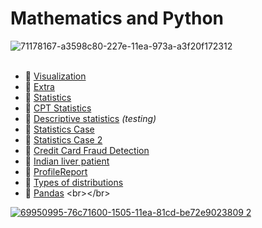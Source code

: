 # Mathematics and Python

![71178167-a3598c80-227e-11ea-973a-a3f20f172312](https://user-images.githubusercontent.com/43387913/71182942-187d8f80-2288-11ea-8d6f-443999a21965.png)
<br></br>
* 📗 [Visualization](https://github.com/Alex110117/math_stat/blob/master/Lectures%20notebooks/(Lectures%20notebooks)%20netology%20Mathematics%20and%20Python/8.%20Python_visualization/PYDA-viz.ipynb)
* 📗 [Extra](https://github.com/Alex110117/math_stat/blob/master/Lectures%20notebooks/(Lectures%20notebooks)%20netology%20Mathematics%20and%20Python/10.%20Python_extra/PYDA-extra.ipynb)
* 📗 [Statistics](https://github.com/Alex110117/math_stat/blob/master/Lectures%20notebooks/(Lectures%20notebooks)%20netology%20Mathematics%20and%20Python/11.%20Python_Basics%20of%20descriptive%20statistics/lecture_1.ipynb)
* 📗 [CPT Statistics](https://github.com/Alex110117/math_stat/blob/master/Lectures%20notebooks/(Lectures%20notebooks)%20netology%20Mathematics%20and%20Python/12.%20Python_CPT_stat/lecture_2.ipynb)
* 📗 [Descriptive statistics](https://github.com/Alex110117/math_stat/blob/master/Lectures%20notebooks/(Lectures%20notebooks)%20netology%20Mathematics%20and%20Python/13.%20Python_CPT_test_stat/lecture_3.ipynb) _(testing)_
* 📗 [Statistics Сase](https://github.com/Alex110117/math_stat/blob/master/Lectures%20notebooks/(Lectures%20notebooks)%20netology%20Mathematics%20and%20Python/15.%20Py_stat_c1/lecture_4.ipynb)
* 📗 [Statistics Сase 2](https://github.com/Alex110117/math_stat/blob/master/Lectures%20notebooks/(Lectures%20notebooks)%20netology%20Mathematics%20and%20Python/16.%20Py_stat_c2/lecture_5_1.ipynb)
* 📙 [Credit Card Fraud Detection](https://github.com/Alex110117/math_stat/blob/master/Homework%20notebooks/(HW%20notebooks)%20netology%20Mathematics%20and%20Python/15.%20dz_12%20(A.Sib).ipynb)
* 📙 [Indian liver patient](https://github.com/Alex110117/math_stat/blob/master/Homework%20notebooks/(HW%20notebooks)%20netology%20Mathematics%20and%20Python/13.%20dz_11%20(A.Sib).ipynb)
* 📙 [ProfileReport](https://github.com/Alex110117/math_stat/blob/master/Homework%20notebooks/(HW%20notebooks)%20netology%20Mathematics%20and%20Python/14.%20labs2_pyda.ipynb)
* 📙 [Types of distributions](https://github.com/Alex110117/math_stat/blob/master/Homework%20notebooks/(HW%20notebooks)%20netology%20Mathematics%20and%20Python/12.%20dz10%20(A.Sib).ipynb)
* 📙 [Pandas](https://github.com/Alex110117/math_stat/blob/master/Homework%20notebooks/(HW%20notebooks)%20netology%20Mathematics%20and%20Python/6.%20dz6%20(A.Sib).ipynb)
<br></br>

[![69950995-76c71600-1505-11ea-81cd-be72e9023809 2](https://user-images.githubusercontent.com/43387913/69954671-e5f43880-150c-11ea-8b26-2dcd8f26e731.png)](https://nbviewer.jupyter.org)
